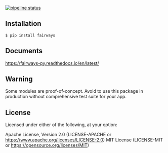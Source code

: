 [![pipeline status](https://gitlab.com/danwin/fairways_py/badges/master/pipeline.svg)](https://gitlab.com/danwin/fairways_py/commits/master)

## Installation ##
```$ pip install fairways```
## Documents ##
https://fairways-py.readthedocs.io/en/latest/

## Warning ##
Some modules are proof-of-concept. Avoid to use this package in production without comprehensive test suite for your app.

## License ##

Licensed under either of the following, at your option:

Apache License, Version 2.0 (LICENSE-APACHE or
https://www.apache.org/licenses/LICENSE-2.0)
MIT License (LICENSE-MIT or
https://opensource.org/licenses/MIT)